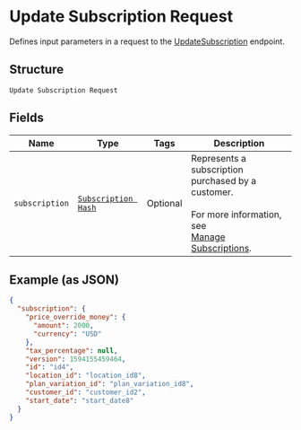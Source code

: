 
# Update Subscription Request

Defines input parameters in a request to the
[UpdateSubscription](../../doc/api/subscriptions.md#update-subscription) endpoint.

## Structure

`Update Subscription Request`

## Fields

| Name | Type | Tags | Description |
|  --- | --- | --- | --- |
| `subscription` | [`Subscription Hash`](../../doc/models/subscription.md) | Optional | Represents a subscription purchased by a customer.<br><br>For more information, see<br>[Manage Subscriptions](https://developer.squareup.com/docs/subscriptions-api/manage-subscriptions). |

## Example (as JSON)

```json
{
  "subscription": {
    "price_override_money": {
      "amount": 2000,
      "currency": "USD"
    },
    "tax_percentage": null,
    "version": 1594155459464,
    "id": "id4",
    "location_id": "location_id8",
    "plan_variation_id": "plan_variation_id8",
    "customer_id": "customer_id2",
    "start_date": "start_date8"
  }
}
```


